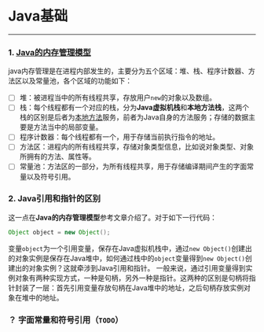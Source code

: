 ﻿# Java基础

---

### 1. [Java的内存管理模型](http://blog.csdn.net/wike163/article/details/6635321)
java内存管理是在进程内部发生的，主要分为五个区域：堆、栈、程序计数器、方法区以及常量池，各个区域的功能如下：

- [ ] 堆：被进程当中的所有线程共享，存放用户`new`的对象以及数组。
- [ ] 栈：每个线程都有一个对应的栈，分为**Java虚拟机栈**和**本地方法栈**，这两个栈的区别是后者为[本地方法](http://blog.csdn.net/wike163/article/details/6635321)服务，前者为Java自身的方法服务；存储的数据主要是方法当中的局部变量。
- [ ] 程序计数器：每个线程都有一个，用于存储当前执行指令的地址。
- [ ] 方法区：进程内的所有线程共享，存储对象类型信息，比如说对象类型、对象所拥有的方法、属性等。
- [ ] 常量池：方法区的一部分，为所有线程共享，用于存储编译期间产生的字面常量以及符号引用。

### 2. Java引用和指针的区别
这一点在**Java的内存管理模型**参考文章介绍了。对于如下一行代码：
```java
Object object = new Object();
```
变量`object`为一个引用变量，保存在Java虚拟机栈中，通过`new Object()`创建出的对象实例是保存在Java堆中，如何通过栈中的`object`变量得到`new Object()`创建出的对象实例？这就牵涉到Java引用和指针。
一般来说，通过引用变量得到实例对象有两种实现方式，一种是句柄，另外一种是指针。这两种的区别是句柄将指针封装了一层：首先引用变量存放句柄在Java堆中的地址，之后句柄存放实例对象在堆中的地址。

### ？ 字面常量和符号引用（`TODO`）




